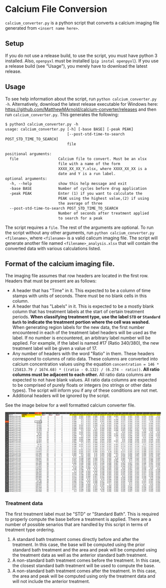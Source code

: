 # Calcium File Conversion

`calcium_converter.py` is a python script that converts a calcium imaging file
generated from `<insert name here>`.

## Setup

If you do not use a release build, to use the script, you must have python 3
installed. Also, `openpyxl` must be installed (`pip instal openpyxl`). If you
use a release build (see "Usage"), you merely have to download the latest
release.

## Usage

To see help information about the script, run `python calcium_converter.py -h`.
Alternatively, download the latest release executable for Windows here:
https://github.com/MatthewMArnold/calcium-converter/releases and then run
`calcium_converter.py`. This generates the following:

```
$ python3 calcium_converter.py -h
usage: calcium_converter.py [-h] [-base BASE] [-peak PEAK]
                            [--post-std-time-to-search POST_STD_TIME_TO_SEARCH]
                            file

positional arguments:
  file                  Calcium file to convert. Must be an xlsx
                        file with a name of the form
                        XXXX_XX_XX_Y.xlsx, where XXXX_XX_XX is a
                        date and Y is a run label.
optional arguments:
  -h, --help            show this help message and exit
  -base BASE            Number of cycles before drug application
  -peak PEAK            Enter (1) if you want to calculate the
                        PEAK using the highest value,(2) if using
                        the average of three
  --post-std-time-to-search POST_STD_TIME_TO_SEARCH
                        Number of seconds after treatment applied
                        to search for a peak
```

The script requires a `file`. The rest of the arguments are optional. To run the
script without any other arguments, run `python calcium_converter.py
<filename>`, where `<filename>` is a valid calicum imaging file. The script will
generate another file named `<filename>_analysis.xlsx` that will contain the
converted data with various calculations listed.

## Format of the calcium imaging file.

The imaging file assumes that row headers are located in the first row. Headers
that must be present are as follows:
* A header that has "Time" in it. This expected to be a column of time stamps
  with units of seconds. There must be no blank cells in this column.
* A header that has "Labels" in it. This is expected to be a mostly blank column
  that has treatment labels at the start of certain treatment periods. **When
  classifying treatment type, use the label `STD` or `Standard Bath` to indicate
  the treatment portion where the cell was washed.** When generating region
  labels for the new data, the first number encountered in each of the treatment
  label headers will be used as the label. If no number is encountered, an
  arbitrary label number will be applied. For example, if the label is named #17
  (Ratio 340/380), the new treatment label will be given a value of 17.
* Any number of headers with the word "Ratio" in them. These headers correspond
  to columns of ratio data. These columns are converted into calcium
  concentration values using the equation `concentration = 146 * (25813.79 /
  1674.68) * ((ratio - 0.132) / (6.274 - ratio))`. **All ratio columns must be
  adjacent to each other.** All ratio data columns are expected to not have
  blank values. All ratio data columns are expected to be comprised of purely
  floats or integers (no strings or other data types). The script will inform
  you if any of these conditions are not met.
* Additional headers will be ignored by the script.

See the image below for a well formatted calcium converter file.

<img src='calcium_imaging_file.png' width=1000px>

### Treatment data

The first treatment label must be "STD" or "Standard Bath". This is required to
properly compute the base before a treatment is applied. There are a number of
possible senarios that are handled by this script in terms of treatment type
ordering.

1. A standard bath treatment comes directly before and after the treatment. In
   this case, the base will be computed using the prior standard bath treatment
   and the area and peak will be computed using the treatment data as well as
   the anterior standard bath treatment.
2. A non-standard bath treatment comes before the treatment. In this case, the
   closest standard bath treatment will be used to compute the base.
3. A non-standard bath treatment comes after the treatment. In this case, the
   area and peak will be computed using only the treatment data and will not
   include the anterior treatment.
